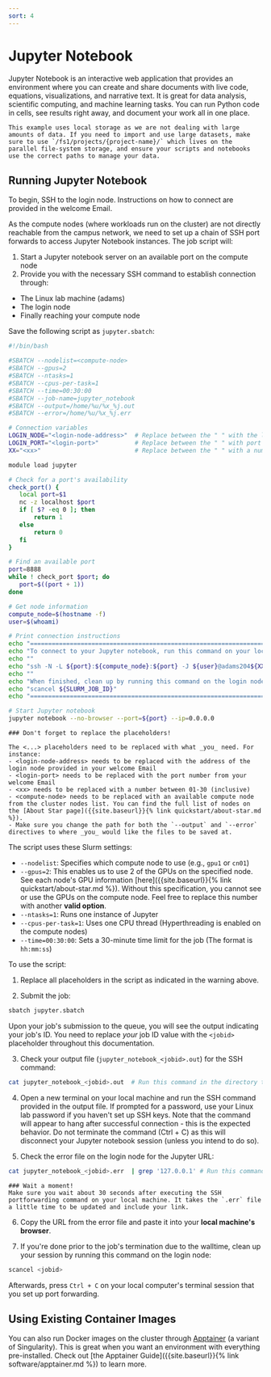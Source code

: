 ```yaml
---
sort: 4
---
```


# Jupyter Notebook

Jupyter Notebook is an interactive web application that provides an environment where you can create and share documents with live code, equations, visualizations, and narrative text. It is great for data analysis, scientific computing, and machine learning tasks. You can run Python code in cells, see results right away, and document your work all in one place.

```note
This example uses local storage as we are not dealing with large amounts of data. If you need to import and use large datasets, make sure to use `/fs1/projects/{project-name}/` which lives on the parallel file-system storage, and ensure your scripts and notebooks use the correct paths to manage your data.
```

## Running Jupyter Notebook

To begin, SSH to the login node. Instructions on how to connect are provided in the welcome Email.

As the compute nodes (where workloads run on the cluster) are not directly reachable from the campus network, we need to set up a chain of SSH port forwards to access Jupyter Notebook instances. The job script will:
1. Start a Jupyter notebook server on an available port on the compute node
2. Provide you with the necessary SSH command to establish connection through:
  - The Linux lab machine (adams)
  - The login node
  - Finally reaching your compute node

Save the following script as `jupyter.sbatch`:

```bash
#!/bin/bash

#SBATCH --nodelist=<compute-node>
#SBATCH --gpus=2
#SBATCH --ntasks=1
#SBATCH --cpus-per-task=1
#SBATCH --time=00:30:00
#SBATCH --job-name=jupyter_notebook
#SBATCH --output=/home/%u/%x_%j.out
#SBATCH --error=/home/%u/%x_%j.err

# Connection variables
LOGIN_NODE="<login-node-address>"  # Replace between the " " with the login node's address from the welcome Email
LOGIN_PORT="<login-port>"          # Replace between the " " with port number from welcome Email
XX="<xx>"                          # Replace between the " " with a number from 01-30

module load jupyter

# Check for a port's availability
check_port() {
   local port=$1
   nc -z localhost $port
   if [ $? -eq 0 ]; then
       return 1
   else
       return 0
   fi
}

# Find an available port
port=8888
while ! check_port $port; do
   port=$((port + 1))
done

# Get node information
compute_node=$(hostname -f)
user=$(whoami)

# Print connection instructions
echo "==================================================================="
echo "To connect to your Jupyter notebook, run this command on your local machine:"
echo ""
echo "ssh -N -L ${port}:${compute_node}:${port} -J ${user}@adams204${XX}.hofstra.edu:${LOGIN_PORT},${user}@${LOGIN_NODE}:${LOGIN_PORT} ${user}@${LOGIN_NODE}"
echo ""
echo "When finished, clean up by running this command on the login node:"
echo "scancel ${SLURM_JOB_ID}"
echo "==================================================================="

# Start Jupyter notebook
jupyter notebook --no-browser --port=${port} --ip=0.0.0.0
```

```warning
### Don't forget to replace the placeholders!

The <...> placeholders need to be replaced with what _you_ need. For instance:
- <login-node-address> needs to be replaced with the address of the login node provided in your welcome Email
- <login-port> needs to be replaced with the port number from your welcome Email
- <xx> needs to be replaced with a number between 01-30 (inclusive)
- <compute-node> needs to be replaced with an available compute node from the cluster nodes list. You can find the full list of nodes on the [About Star page]({{site.baseurl}}{% link quickstart/about-star.md %}).
- Make sure you change the path for both the `--output` and `--error` directives to where _you_ would like the files to be saved at.
```

The script uses these Slurm settings:
- `--nodelist`: Specifies which compute node to use (e.g., `gpu1` or `cn01`)
- `--gpus=2`: This enables us to use 2 of the GPUs on the specified node. See each node's GPU information [here]({{site.baseurl}}{% link quickstart/about-star.md %}). Without this specification, you cannot see or use the GPUs on the compute node. Feel free to replace this number with another **valid option**.
- `--ntasks=1`: Runs one instance of Jupyter
- `--cpus-per-task=1`: Uses one CPU thread (Hyperthreading is enabled on the compute nodes)
- `--time=00:30:00`: Sets a 30-minute time limit for the job (The format is `hh:mm:ss`)

To use the script:

1. Replace all placeholders in the script as indicated in the warning above.

2. Submit the job:
```bash
sbatch jupyter.sbatch
```
Upon your job's submission to the queue, you will see the output indicating your job's ID. You need to replace _your_ job ID value with the `<jobid>` placeholder throughout this documentation.

3. Check your output file (`jupyter_notebook_<jobid>.out`) for the SSH command:
```bash
cat jupyter_notebook_<jobid>.out  # Run this command in the directory the .out file is located.
```

4. Open a new terminal on your local machine and run the SSH command provided in the output file. If prompted for a password, use your Linux lab password if you haven't set up SSH keys. Note that the command will appear to hang after successful connection - this is the expected behavior. Do not terminate the command (Ctrl + C) as this will disconnect your Jupyter notebook session (unless you intend to do so).

5. Check the error file on the login node for the Jupyter URL:
```bash
cat jupyter_notebook_<jobid>.err  | grep '127.0.0.1' # Run this command in the directory the .err file is located.
```
```warning
### Wait a moment!
Make sure you wait about 30 seconds after executing the SSH portforwarding command on your local machine. It takes the `.err` file a little time to be updated and include your link.
```

6. Copy the URL from the error file and paste it into your **local machine's browser**.

7. If you're done prior to the job's termination due to the walltime, clean up your session by running this command on the login node:
```bash
scancel <jobid>
```
Afterwards, press `Ctrl + C` on your local computer's terminal session that you set up port forwarding.

## Using Existing Container Images

You can also run Docker images on the cluster through [Apptainer](https://apptainer.org/) (a variant of Singularity). This is great when you want an environment with everything pre-installed. Check out [the Apptainer Guide]({{site.baseurl}}{% link software/apptainer.md %}) to learn more.
